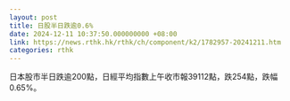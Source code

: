 ```yaml
---
layout: post
title: 日股半日跌逾0.6%
date: 2024-12-11 10:37:50.000000000 +08:00
link: https://news.rthk.hk/rthk/ch/component/k2/1782957-20241211.htm
categories: rthk
---
```


日本股市半日跌逾200點，日經平均指數上午收市報39112點，跌254點，跌幅0.65%。
